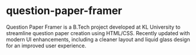 # question-paper-framer
Question Paper Framer is a B.Tech project developed at KL University to streamline question paper creation using HTML/CSS. Recently updated with modern UI enhancements, including a cleaner layout and liquid glass design for an improved user experience.
